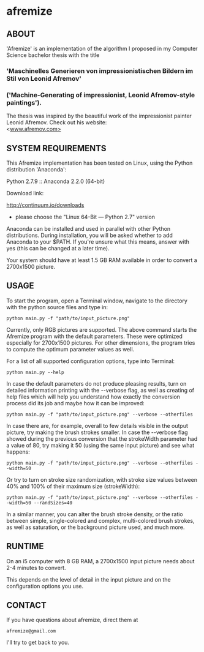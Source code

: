 # afremize

## ABOUT

'Afremize' is an implementation of the algorithm I proposed in my Computer Science bachelor thesis with the title

### 'Maschinelles Generieren von impressionistischen Bildern im Stil von Leonid Afremov'
### ('Machine-Generating of impressionist, Leonid Afremov-style paintings').
 
The thesis was inspired by the beautiful work of the impressionist painter Leonid Afremov. Check out his website:               
    <www.afremov.com>


##  SYSTEM REQUIREMENTS

This Afremize implementation has been tested on Linux, using the Python distribution 'Anaconda':

Python 2.7.9 :: Anaconda 2.2.0 (64-bit)

Download link:

<http://continuum.io/downloads>
 - please choose the "Linux 64-Bit — Python 2.7" version

Anaconda can be installed and used in parallel with other Python distributions.
During installation, you will be asked whether to add Anaconda to your $PATH. If you're unsure what this means, answer with yes (this can be changed at a later time).

Your system should have at least 1.5 GB RAM available in order to convert a 2700x1500 picture.



##  USAGE

To start the program, open a Terminal window, navigate to the directory with the python source files and type in:


    python main.py -f "path/to/input_picture.png"


Currently, only RGB pictures are supported. The above command starts the Afremize program with the default parameters. These were optimized especially for 2700x1500 pictures. For other dimensions, the program tries to compute the optimum parameter values as well.

For a list of all supported configuration options, type into Terminal:
    
    python main.py --help

In case the default parameters do not produce pleasing results, turn on detailed information printing with the --verbose flag, as well as creating of help files which will help you understand how exactly the conversion process did its job and maybe how it can be improved:
    
    python main.py -f "path/to/input_picture.png" --verbose --otherfiles

In case there are, for example, overall to few details visible in the output picture, try making the brush strokes smaller. In case the --verbose flag showed during the previous conversion that the strokeWidth parameter had a value of 80, try making it 50 (using the same input picture) and see what happens:
    
    python main.py -f "path/to/input_picture.png" --verbose --otherfiles --width=50

Or try to turn on stroke size randomization, with stroke size values between 40% and 100% of their maximum size (strokeWidth):
    
    python main.py -f "path/to/input_picture.png" --verbose --otherfiles --width=50 --randSizes=40

In a similar manner, you can alter the brush stroke density, or the ratio between simple, single-colored and complex, multi-colored brush strokes, as well as saturation, or the background picture used, and much more.



##  RUNTIME

On an i5 computer with 8 GB RAM, a 2700x1500 input picture needs about 2-4 minutes to convert.

This depends on the level of detail in the input picture and on the configuration options you use.


##  CONTACT

If you have questions about afremize, direct them at

    afremize@gmail.com

I'll try to get back to you.
